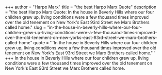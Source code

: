 +++
author = "Harpo Marx"
title = "the best Harpo Marx Quote"
description = "the best Harpo Marx Quote: In the house in Beverly Hills where our four children grew up, living conditions were a few thousand times improved over the old tenement on New York's East 93rd Street we Marx Brothers called home."
slug = "in-the-house-in-beverly-hills-where-our-four-children-grew-up-living-conditions-were-a-few-thousand-times-improved-over-the-old-tenement-on-new-yorks-east-93rd-street-we-marx-brothers-called-home"
quote = '''In the house in Beverly Hills where our four children grew up, living conditions were a few thousand times improved over the old tenement on New York's East 93rd Street we Marx Brothers called home.'''
+++
In the house in Beverly Hills where our four children grew up, living conditions were a few thousand times improved over the old tenement on New York's East 93rd Street we Marx Brothers called home.

